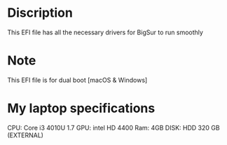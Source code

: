 # Discription
This EFI file has all the necessary drivers for BigSur to run smoothly
# Note
This EFI file is for dual boot [macOS & Windows]
# My laptop specifications
CPU: Core i3 4010U 1.7
GPU: intel HD 4400
Ram: 4GB
DISK: HDD 320 GB (EXTERNAL)
